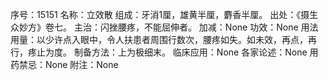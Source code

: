 序号：15151
名称：立效散
组成：牙消1厘，雄黄半厘，麝香半厘。
出处：《摄生众妙方》卷七。
主治：闪挫腰疼，不能屈伸者。
加减：None
功效：None
用法用量：以少许点入眼中，令人扶患者周围行数次，腰疼如失。如未效，再点，再行，疼止为度。
制备方法：上为极细末。
临床应用：None
各家论述：None
用药禁忌：None
附注：None
